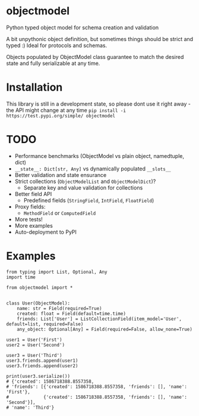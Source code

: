 # objectmodel
Python typed object model for schema creation and validation

A bit unpythonic object definition, but sometimes things should be strict and typed :)
Ideal for protocols and schemas.

Objects populated by ObjectModel class guarantee to match the desired state and fully serializable at any time.

# Installation

This library is still in a development state, so please dont use it right away - the API might change at any time
`pip install -i https://test.pypi.org/simple/ objectmodel`


# TODO

* Performance benchmarks (ObjectModel vs plain object, namedtuple, dict)
* `__state__: Dict[str, Any]` vs dynamically populated `__slots__`
* Better validation and state ensurance
* Strict collections (`ObjectModelList` and `ObjectModelDict`)?
  * Separate key and value validation for collections
* Better field API
  * Predefined fields (`StringField`, `IntField`, `FloatField`)
* Proxy fields:
   * `MethodField` or `ComputedField`
* More tests!
* More examples
* Auto-deployment to PyPI

# Examples
```lang=python
from typing import List, Optional, Any
import time

from objectmodel import *


class User(ObjectModel):
    name: str = Field(required=True)
    created: float = Field(default=time.time)
    friends: List['User'] = ListCollectionField(item_model='User', default=list, required=False)
    any_object: Optional[Any] = Field(required=False, allow_none=True)

user1 = User('First')
user2 = User('Second')

user3 = User('Third')
user3.friends.append(user1)
user3.friends.append(user2)

print(user3.serialize())
# {'created': 1586718388.8557358,
# 'friends': [{'created': 1586718388.8557358, 'friends': [], 'name': 'First'},
#             {'created': 1586718388.8557358, 'friends': [], 'name': 'Second'}],
# 'name': 'Third'}
```
